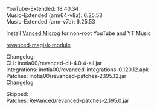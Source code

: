 YouTube-Extended: 18.40.34  
Music-Extended (arm64-v8a): 6.25.53  
Music-Extended (arm-v7a): 6.25.53  

Install [Vanced Microg](https://github.com/TeamVanced/VancedMicroG/releases) for non-root YouTube and YT Music  

[revanced-magisk-module](https://github.com/j-hc/revanced-magisk-module)  

Changelog:  
CLI: inotia00/revanced-cli-4.0.4-all.jar  
Integrations: inotia00/revanced-integrations-0.120.12.apk  
Patches: inotia00/revanced-patches-2.195.12.jar  
[Changelog](https://github.com/inotia00/revanced-patches/releases/tag/v2.195.12)  

Skipped:  
Patches: ReVanced/revanced-patches-2.195.0.jar    
